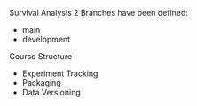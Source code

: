Survival Analysis
2 Branches have been defined:
 - main
 - development

Course Structure
- Experiment Tracking
- Packaging 
- Data Versioning
